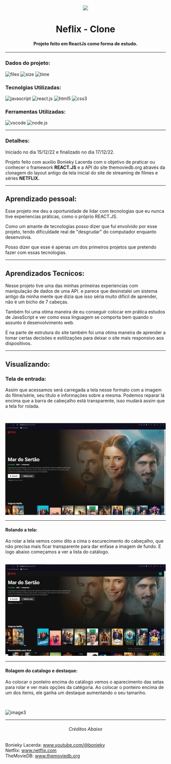 <div align="center">
<img  src="https://upload.wikimedia.org/wikipedia/commons/0/08/Netflix_2015_logo.svg" style="
width: 300px;">

# Neflix - Clone

#### Projeto feito em ReactJs como forma de estudo.
</div>

---
### Dados do projeto:

![files](https://img.shields.io/github/directory-file-count/JonathasSC/netflix-clone?color=%2350fa7b&label=ARQUIVOS&logoColor=%2350fa7b) ![size](https://img.shields.io/github/repo-size/JonathasSC/netflix-clone?color=%23ff79c6&label=REPO%20TAMANHO) ![time](https://img.shields.io/badge/TEMPO%20DE%20CRIAÇÃO-5H30M-%23bd93f9)

### Tecnolgias Utilizadas:

![javascript](https://img.shields.io/badge/JAVASCRIPT-323330?&logo=javascript&logoColor=f0db4f&style=flat&logoWidth=30)
![react.js](https://img.shields.io/badge/REACT.JS-61DAFB?&logo=react&logoColor=303030&style=flat&logoWidth=30)
![html5](https://img.shields.io/badge/HTML-e34c26?&logo=html5&logoColor=ffffff&style=flat&logoWidth=30)
![css3](https://img.shields.io/badge/CSS3-2965f1?&logo=css3&logoColor=ffffff&style=flat&logoWidth=30)

### Ferramentas Utilizadas:

![vscode](https://img.shields.io/badge/VS%20CODE-0078d7?&logo=visualstudiocode&logoColor=white&style=flat&logoWidth=30)
![node.js](https://img.shields.io/badge/NODE.JS-68A063?&logo=node.js&logoColor=303030&style=flat&logoWidth=30)

---
### Detalhes:
Iniciado no dia 15/12/22 e finalizado no dia 17/12/22.

Projeto feito com auxilio Bonieky Lacerda com o objetivo de praticar ou conhecer o framework **REACT.JS** e a API do site themoviedb.org através da clonagem do layout antigo da tela inicial do site de streaming de filmes e séries **NETFLIX.**

---
## Aprendizado pessoal:
Esse projeto me deu a oportunidade de lidar com tecnologias que eu nunca tive experiencias práticas, como o próprio REACT.JS.

Como um amante de tecnologias posso dizer que fui envolvido por esse projeto, tendo dificuldade real de "desgrudar" do computador enquanto desenvolvia.

Posso dizer que esse é apenas um dos primeiros projetos que pretendo fazer com essas tecnologias.

---
## Aprendizados Tecnicos:
Nesse projeto tive uma das minhas primeiras experiencias com manipulação de dados de uma API. e parece que desinstalei um sistema antigo da minha mente que dizia que isso séria muito dificil de aprender, não é um bicho de 7 cabeças.

Também foi uma otima maneira de eu conseguir colocar em prática estudos de JavaScript e ver como essa linguagem se comporta bem quando o assunto é desenvolvimento web.

E na parte de estrutura do site também foi uma otima maneira de aprender a tomar certas decisões e estilizações para deixar o site mais responsivo aos dispositivos.

---
## Visualizando:

### Tela de entrada:

Assim que acessamos será carregada a tela nesse formato com a imagem do filme/série, seu titulo e informações sobre a mesma. Podemos reparar lá encima que a barra de cabeçalho está transparente, isso mudará assim que a tela for rolada.
&nbsp;
     
&nbsp;

![image1](/public/Image.png)

---
#### Rolando a tela:

Ao rolar a tela vemos como dito a cima o escurecimento do cabeçalho, que não precisa mais ficar transparente para dar enfase a imagem de fundo. E logo abaixo começamos a ver a lista do catálogo.
&nbsp;
     
&nbsp;
![image2](/public/Image2.png)

---
#### Rolagem do catalogo e destaque:
Ao colocar o ponteiro encima do catálogo vemos o aparecimento das setas para rolar e ver mais opções da catégoria. Ao colocar o ponteiro encima de um dos items, ele ganha um destaque aumentando o seu tamanho.
&nbsp;
     
&nbsp;

![image3](/public/MovieList.gif)

---
<div align='center'>
	<h6>Créditos Abaixo</h6>
</div>

Bonieky Lacerda: www.youtube.com/@bonieky<br>
Netflix: www.netflix.com<br>
TheMovieDB: www.themoviedb.org
